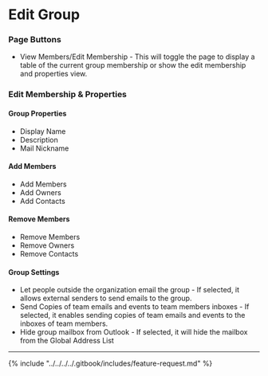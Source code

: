 # Edit Group

### Page Buttons

* View Members/Edit Membership - This will toggle the page to display a table of the current group membership or show the edit membership and properties view.

### Edit Membership & Properties

#### Group Properties

* Display Name
* Description
* Mail Nickname

#### Add Members

* Add Members
* Add Owners
* Add Contacts

#### Remove Members

* Remove Members
* Remove Owners
* Remove Contacts

#### Group Settings

* Let people outside the organization email the group - If selected, it allows external senders to send emails to the group.
* Send Copies of team emails and events to team members inboxes - If selected, it enables sending copies of team emails and events to the inboxes of team members.
* Hide group mailbox from Outlook - If selected, it will hide the mailbox from the Global Address List

***

{% include "../../../../.gitbook/includes/feature-request.md" %}

